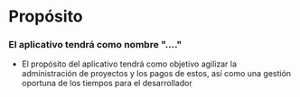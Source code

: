 # Propósito
### El aplicativo tendrá como nombre "...."

- El propósito del aplicativo tendrá como objetivo agilizar la administración de proyectos y los pagos de estos, así como una gestión oportuna de los tiempos para el desarrollador